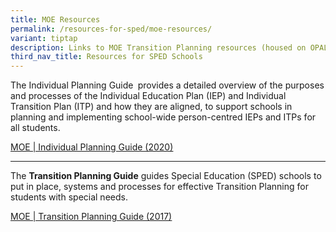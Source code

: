 ```yaml
---
title: MOE Resources
permalink: /resources-for-sped/moe-resources/
variant: tiptap
description: Links to MOE Transition Planning resources (housed on OPAL)
third_nav_title: Resources for SPED Schools
---
```

<p></p>
<p>The Individual Planning Guide <strong>&nbsp;</strong>provides a detailed
overview of the purposes and processes of the Individual Education Plan
(IEP) and Individual Transition Plan (ITP) and how they are aligned, to
support schools in planning and implementing school-wide person-centred
IEPs and ITPs for all students.&nbsp;</p>
<p><a href="." class="Hyperlink SCXW253498063 BCX8" rel="noreferrer noopener" target="_blank"><u>MOE | Individual Planning Guide (2020)</u></a>&nbsp;</p>
<hr>
<p>The <strong>Transition Planning Guide</strong> guides Special Education
(SPED) schools to put in place, systems and processes for effective Transition
Planning for students with special needs.&nbsp;</p>
<p><a href="files/Resources for SPED Schools/MOE Resources/MOE_Transition_Planning_Guide__2017_.pdf" class="Hyperlink SCXW16098627 BCX8" rel="noreferrer noopener" target="_blank"><u>MOE | Transition Planning Guide (2017)</u></a>&nbsp;</p>